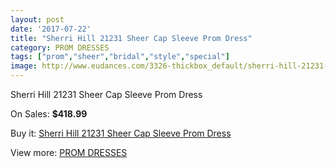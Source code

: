 ```yaml
---
layout: post
date: '2017-07-22'
title: "Sherri Hill 21231 Sheer Cap Sleeve Prom Dress"
category: PROM DRESSES
tags: ["prom","sheer","bridal","style","special"]
image: http://www.eudances.com/3326-thickbox_default/sherri-hill-21231-sheer-cap-sleeve-prom-dress.jpg
---
```

Sherri Hill 21231 Sheer Cap Sleeve Prom Dress

On Sales: **$418.99**
<a href="https://www.eudances.com/en/prom-dresses/1134-sherri-hill-21231-sheer-cap-sleeve-prom-dress.html"><amp-img layout="responsive" width="600" height="600" src="//www.eudances.com/3326-thickbox_default/sherri-hill-21231-sheer-cap-sleeve-prom-dress.jpg" alt="Sherri Hill 21231 Sheer Cap Sleeve Prom Dress 0" /></a>
<a href="https://www.eudances.com/en/prom-dresses/1134-sherri-hill-21231-sheer-cap-sleeve-prom-dress.html"><amp-img layout="responsive" width="600" height="600" src="//www.eudances.com/3330-thickbox_default/sherri-hill-21231-sheer-cap-sleeve-prom-dress.jpg" alt="Sherri Hill 21231 Sheer Cap Sleeve Prom Dress 1" /></a>
<a href="https://www.eudances.com/en/prom-dresses/1134-sherri-hill-21231-sheer-cap-sleeve-prom-dress.html"><amp-img layout="responsive" width="600" height="600" src="//www.eudances.com/3329-thickbox_default/sherri-hill-21231-sheer-cap-sleeve-prom-dress.jpg" alt="Sherri Hill 21231 Sheer Cap Sleeve Prom Dress 2" /></a>
<a href="https://www.eudances.com/en/prom-dresses/1134-sherri-hill-21231-sheer-cap-sleeve-prom-dress.html"><amp-img layout="responsive" width="600" height="600" src="//www.eudances.com/3328-thickbox_default/sherri-hill-21231-sheer-cap-sleeve-prom-dress.jpg" alt="Sherri Hill 21231 Sheer Cap Sleeve Prom Dress 3" /></a>
<a href="https://www.eudances.com/en/prom-dresses/1134-sherri-hill-21231-sheer-cap-sleeve-prom-dress.html"><amp-img layout="responsive" width="600" height="600" src="//www.eudances.com/3327-thickbox_default/sherri-hill-21231-sheer-cap-sleeve-prom-dress.jpg" alt="Sherri Hill 21231 Sheer Cap Sleeve Prom Dress 4" /></a>

Buy it: [Sherri Hill 21231 Sheer Cap Sleeve Prom Dress](https://www.eudances.com/en/prom-dresses/1134-sherri-hill-21231-sheer-cap-sleeve-prom-dress.html "Sherri Hill 21231 Sheer Cap Sleeve Prom Dress")

View more: [PROM DRESSES](https://www.eudances.com/en/13-prom-dresses "PROM DRESSES")